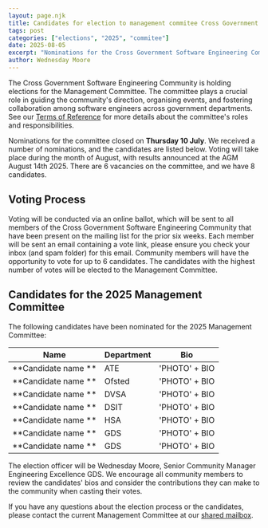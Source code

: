 ```yaml
---
layout: page.njk
title: Candidates for election to management commitee Cross Government Software Engineering Community 2025 
tags: post
categories: ["elections", "2025", "commitee"]
date: 2025-08-05
excerpt: "Nominations for the Cross Government Software Engineering Community Management Committee. Read more about the candidates and how to vote."
author: Wednesday Moore
---
```

The Cross Government Software Engineering Community is holding elections for the Management Committee. The committee plays a crucial role in guiding the community's direction, organising events, and fostering collaboration among software engineers across government departments. See our [Terms of Reference](/tor/) for more details about the committee's roles and responsibilities.

Nominations for the committee closed on **Thursday 10 July**. We received a number of nominations, and the candidates are listed below. Voting will take place during the month of August, with results announced at the AGM August 14th 2025. There are 6 vacancies on the committee, and we have 8 candidates.

## Voting Process
Voting will be conducted via an online ballot, which will be sent to all members of the Cross Government Software Engineering Community that have been present on the mailing list for the prior six weeks. Each member will be sent an email containing a vote link, please ensure you check your inbox (and spam folder) for this email. Community members will have the opportunity to vote for up to 6 candidates. The candidates with the highest number of votes will be elected to the Management Committee.

## Candidates for the 2025 Management Committee
The following candidates have been nominated for the 2025 Management Committee:

| Name | Department | Bio |
| --- | --- | --- |
| **Candidate name ** | ATE | 'PHOTO'  + BIO |
| **Candidate name ** | Ofsted | 'PHOTO'  + BIO |
| **Candidate name ** | DVSA | 'PHOTO'  + BIO |
| **Candidate name ** | DSIT | 'PHOTO'  + BIO |
| **Candidate name ** | HSA | 'PHOTO'  + BIO |
| **Candidate name ** | GDS | 'PHOTO'  + BIO |
| **Candidate name ** | GDS | 'PHOTO'  + BIO |


The election officer will be Wednesday Moore, Senior Community Manager Engineering Excellence GDS. We encourage all community members to review the candidates' bios and consider the contributions they can make to the community when casting their votes.

If you have any questions about the election process or the candidates, please contact the current Management Committee at our [shared mailbox](mailto:ross-government-software-engineering-community-organisers@digital.cabinet-office.gov.uk).



